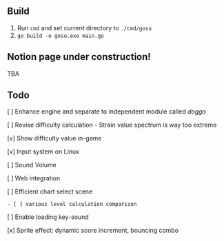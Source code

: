## Build
1. Run `cmd` and set current directory to `./cmd/gosu`
2. `go build -o gosu.exe main.go`

## Notion page under construction!
TBA

## Todo
[ ] Enhance engine and separate to independent module called *doggo*

[ ] Revise difficulty calculation
    - Strain value spectrum is way too extreme

[v] Show difficulty value in-game

[v] Input system on Linux

[ ] Sound Volume

[ ] Web integration

[ ] Efficient chart select scene

    - [ ] various level calculation comparison 

[ ] Enable loading key-sound

[x] Sprite effect: dynamic score increment, bouncing combo
